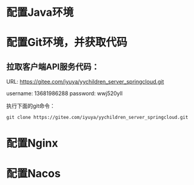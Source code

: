 

# 配置Java环境

# 配置Git环境，并获取代码

## 拉取客户端API服务代码：

URL: https://gitee.com/iyuya/yychildren_server_springcloud.git

username: 13681986288
password: wwj520yll

执行下面的git命令：

```
git clone https://gitee.com/iyuya/yychildren_server_springcloud.git
```

# 配置Nginx

# 配置Nacos